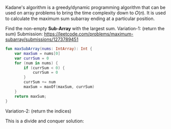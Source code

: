 

Kadane's algorithm is a greedy/dynamic programming algorithm that can be used on array problems to bring the time complexity down to 𝑂(𝑛). It is used to calculate the maximum sum subarray ending at a particular position.

Find the non-empty **Sub-Array** with the largest sum.
Variation-1: (return the sum)
Submission: https://leetcode.com/problems/maximum-subarray/submissions/1273789451

```kotlin
fun maxSubArray(nums: IntArray): Int {
	var maxSum = nums[0]
	var currSum = 0
	for (num in nums) {
		if (currSum < 0) {
			currSum = 0
		}    
		currSum += num
		maxSum = maxOf(maxSum, currSum)
	}
	return maxSum;
}
```

Variation-2: (return the indices)

This is a divide and conquer solution: 


